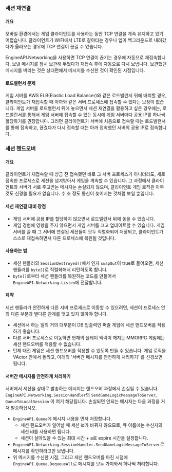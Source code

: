 ### 세션 재연결
#### 개요
모바일 환경에서는 게임 클라이언트를 사용하는 동안 TCP 연결을 계속 유지하고 있기 어렵습니다. 클라이언트가 WIFI에서 LTE로 갈아타는 경우나 앱이 백그라운드로 내려갔다가 올라오는 경우에 TCP 연결이 끊길 수 있습니다.

EngineAPI.Networking을 사용하면 TCP 연결이 끊기는 경우에 자동으로 재접속합니다. 보낸 메시지를 잠시 보관해 두었다가 재접속 후에 자동으로 다시 보냅니다. 보관했던 메시지를 버리는 것은 상대편에서 메시지를 수신한 것이 확인된 시점입니다.

#### 로드밸런서 문제
게임 서버를 AWS ELB(Elastic Load Balancer)와 같은 로드밸런서 뒤에 배치할 경우, 클라이언트가 재접속할 때 아까와 같은 서버 프로세스에 접속할 수 있다는 보장이 없습니다. 게임 서버를 로드밸런서 뒤에 놓으면서 세션 재연결을 활용하고 싶은 경우에는, 로드밸런서를 통해서 게임 서버에 접속할 수 있는 동시에 게임 서버마다 공용 IP를 하나씩 할당하기를 권장합니다. 그러면 클라이언트가 서버에 처음으로 접속할 때는 로드밸런서를 통해 접속하고, 끊겼다가 다시 접속할 때는 아까 접속했던 서버의 공용 IP로 접속합니다.

### 세션 핸드오버
#### 개요
클라이언트가 재접속할 때 방금 전 접속했던 바로 그 서버 프로세스가 아니더라도, 새로 접속한 프로세스로 세션을 넘겨받아서 게임을 계속할 수 있습니다. 그 과정에서 클라이언트와 서버가 서로 주고받는 메시지는 손실되지 않으며, 클라이언트 게임 로직은 아무것도 신경쓸 필요가 없습니다. 수 초 정도 통신이 늦어지는 것처럼 보일 뿐입니다.

#### 세션 재연결 대비 장점
- 게임 서버에 공용 IP를 할당하지 않으면서 로드밸런서 뒤에 놓을 수 있습니다.
- 게임 경험에 영향을 주지 않으면서 게임 서버를 끄고 업데이트할 수 있습니다. 게임 서버를 끌 때 그 서버에 연결된 세션들이 모두 직렬화되어 저장되고, 클라이언트가 스스로 재접속하면서 다른 프로세스에 복원될 것입니다.

#### 사용하는 법
- 세션 핸들러의 `SessionDestroyed()`에서 인자 `swapOut`이 true로 들어오면, 세션 핸들러를 `byte[]`로 직렬화해서 리턴하도록 합니다.
- `byte[]`로부터 세션 핸들러를 복원하는 코드를 만들어서 `EngineAPI.Networking.Listen`에 전달합니다.

#### 제약
세션 핸들러가 안전하게 다른 서버 프로세스로 이동할 수 있으려면, 세션이 프로세스 안의 다른 부분과 별다른 관계를 맺고 있지 않아야 합니다.
- 세션에서 하는 일의 거의 대부분이 DB 입출력인 퍼즐 게임에 세션 핸드오버를 적용하기 좋습니다.
- 다른 서버 프로세스로 이동하면 현재의 플레이 맥락이 깨지는 MMORPG 게임에는 세션 핸드오버를 적용할 수 없습니다.
- 턴제 대전 게임은 세션 핸드오버를 적용할 수 있도록 만들 수 있습니다. 게임 로직을 VActor 안에서 돌리고, 아래의 '서버간 메시지를 안전하게 처리하기' 를 신경쓰면 됩니다.

#### 서버간 메시지를 안전하게 처리하기
서버에서 세션을 상대로 발송하는 메시지는 핸드오버 과정에서 손실될 수 있습니다. `EngineAPI.Networking.SessionHandler`의 `SendGameLogicMessageToServer`, `QueueToLocalSession` 이 여기 해당됩니다. 손실되면 안되는 메시지는 다음 과정을 거쳐 발송하십시오.
- `EngineAPI.Queue`에 메시지 내용을 먼저 저장합니다.
  - 세션 핸드오버가 일어날 때 세션 id가 바뀌지 않으므로, 큐 이름에는 수신자의 세션 id를 사용하면 됩니다.
  - 세션이 살아있을 수 있는 최대 시간 + a로 expire 시간을 설정합니다.
- `EngineAPI.Networking.SessionHandler.SendGameLogicMessageToServer`로 메시지를 확인하라고만 보냅니다.
- 위 메시지를 수신한 시점, 그리고 세션 핸드오버를 마친 시점에 `EngineAPI.Queue.DequeueAll`로 메시지를 모두 가져와서 하나씩 처리합니다.
